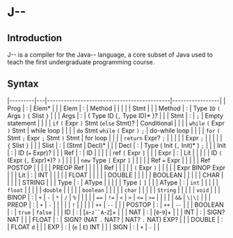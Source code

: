 # J--

## Introduction

J-- is a compiler for the Java-- language, a core subset of Java
used to teach the first undergraduate programming course.

## Syntax

|---------|---|--------------------------------------------|-----------------|
| Prog    | : | Elem*                                      |                 |
| Elem    | : | Method                                     |                 |
|         |   | Stmt                                       |                 |
| Method  | : | Type `ID` `(` Args `)` `{` Slist `}`       |                 |
| Args    | : | ( Type ID (`,` Type ID)* )?                |                 |
| Stmt    | : | `;`                                        | Empty statement |
|         |   | `if` `(` Expr `)` Stmt (`else` Stmt)?      | Conditional     |
|         |   | `while` `(` Expr `)` Stmt                  | while loop      |
|         |   | `do` Stmt `while` `(` Expr `)` `;`         | do-while loop   |
|         |   | `for` `(` Stmt `;` Expr `;` Stmt `)` Stmt  | for loop        |
|         |   | `return` Expr? `;`                         |                 |
|         |   | Expr `;`                                   |                 |
|         |   | `{` Slist `}`                              |                 |
| Slist   | : | (Stmt \| Decl)*                            |                 |
| Decl    | : | Type ( Init (`,` Init)* ) `;`              |                 |
| Init    | : | ID (`=` Expr)?                             |                 |
| Ref     | : | ID                                         |                 |
|         |   | ref `[` Expr `]`                           |                 |
| Expr    | : | Lit                                        |                 |
|         |   | ID `(` (Expr (`,` Expr)*)? `)`             |                 |
|         |   | `new` Type `[` Expr `]`                    |                 |
|         |   | Ref `=` Expr                               |                 |
|         |   | Ref POSTOP                                 |                 |
|         |   | PREOP Ref                                  |                 |
|         |   | Ref                                        |                 |
|         |   | `(` Expr `)`                               |                 |
|         |   | Expr BINOP Expr                            |                 |
| Lit     | : | INT                                        |                 |
|         |   | FLOAT                                      |                 |
|         |   | DOUBLE                                     |                 |
|         |   | BOOLEAN                                    |                 |
|         |   | CHAR                                       |                 |
|         |   | STRING                                     |                 |
| Type    | : | AType                                      |                 |
|         |   | Type `[` `]`                               |                 |
| AType   | : | `int`                                      |                 |
|         |   | `float`                                    |                 |
|         |   | `double`                                   |                 |
|         |   | `boolean`                                  |                 |
|         |   | `char`                                     |                 |
|         |   | `String`                                   |                 |
|         |   | `void`                                     |                 |
| BINOP   | : | `+` \| `-` \| `*` \| `/` \| `%`            |                 |
|         |   | `==` \| `!=` \| `<` \| `>` \| `<=` \| `>=` |                 |
|         |   | `&&` \| `\|\|`                             |                 |
| PREOP   | : | `+` \| `-`                                 |                 |
|         |   | `!`                                        |                 |
|         |   | `++` \| `--`                               |                 |
| POSTOP  | : | `++` \| `--`                               |                 |
| BOOLEAN | : | `true` \| `false`                          |                 |
| ID      | : | [`a`-`z``A`-`Z`]+                          |                 |
| NAT     | : | [`0`-`9`]+                                 |                 |
| INT     | : | SIGN? NAT                                  |                 |
| FLOAT   | : | SIGN? (NAT `.` NAT? \| NAT? `.` NAT) EXP?  |                 |
| DOUBLE  | : | FLOAT `d`                                  |                 |
| EXP     | : | (`e` \| `E`) INT                           |                 |
| SIGN    | : | `+` \| `-`                                 |                 |
